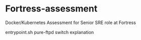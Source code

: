 # Fortress-assessment
Docker/Kubernetes Assessment for Senior SRE role at Fortress


entrypoint.sh pure-ftpd switch explanation
```

```